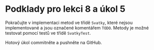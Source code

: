 # Podklady pro lekci 8 a úkol 5

Pokračujte v implementaci metod ve třídě `Svatky`, které nejsou implementované a jsou označené komentářem `TODO`. Metody je možné testovat pomocí testů
ve třídě `SvatkyTest`.

Hotový úkol commitněte a pushněte na GitHub.
